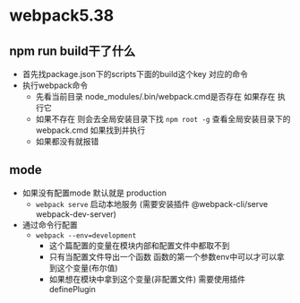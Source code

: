# webpack5.38
## npm run build干了什么
  - 首先找package.json下的scripts下面的build这个key 对应的命令
  - 执行webpack命令
    - 先看当前目录 node_modules/.bin/webpack.cmd是否存在 如果存在 执行它
    - 如果不存在 则会去全局安装目录下找 `npm root -g` 查看全局安装目录下的webpack.cmd 如果找到并执行
    - 如果都没有就报错
## mode
  - 如果没有配置mode 默认就是 production
    - `webpack serve` 启动本地服务 (需要安装插件 @webpack-cli/serve webpack-dev-server)
  - 通过命令行配置
    - `webpack --env=development` 
      - 这个篇配置的变量在模块内部和配置文件中都取不到
      - 只有当配置文件导出一个函数 函数的第一个参数env中可以才可以拿到这个变量(布尔值)
      - 如果想在模块中拿到这个变量(非配置文件) 需要使用插件 definePlugin